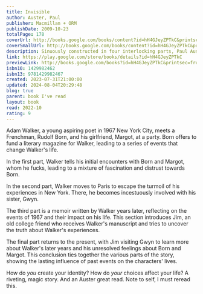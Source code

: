 ```yaml
---  
title: Invisible  
author: Auster, Paul  
publisher: Macmillan + ORM  
publishDate: 2009-10-23  
totalPage: 178  
coverUrl: http://books.google.com/books/content?id=hH4GJeyZPTkC&printsec=frontcover&img=1&zoom=1&edge=curl&source=gbs_api  
coverSmallUrl: http://books.google.com/books/content?id=hH4GJeyZPTkC&printsec=frontcover&img=1&zoom=5&edge=curl&source=gbs_api  
description: Sinuously constructed in four interlocking parts, Paul Auster's fifteenth novel opens in New York City in the spring of 1967, when twenty-year-old Adam Walker, an aspiring poet and student at Columbia University, meets the enigmatic Frenchman Rudolf Born and his silent and seductive girfriend, Margot. Before long, Walker finds himself caught in a perverse triangle that leads to a sudden, shocking act of violence that will alter the course of his life. Three different narrators tell the story of Invisible, a novel that travels in time from 1967 to 2007 and moves from Morningside Heights, to the Left Bank of Paris, to a remote island in the Caribbean. It is a book of youthful rage, unbridled sexual hunger, and a relentless quest for justice. With uncompromising insight, Auster takes us into the shadowy borderland between truth and memory, between authorship and identity, to produce a work of unforgettable power that confirms his reputation as "one of America's most spectacularly inventive writers."  
link: https://play.google.com/store/books/details?id=hH4GJeyZPTkC  
previewLink: http://books.google.com/books?id=hH4GJeyZPTkC&printsec=frontcover&dq=Paul+Auster,+Invisible&hl=&as_pt=BOOKS&cd=1&source=gbs_api  
isbn10: 1429982462  
isbn13: 9781429982467  
created: 2023-07-31T21:00:00  
updated: 2024-08-04T20:29:48  
blog: true  
parent: book I've read  
layout: book  
read: 2022-10  
rating: 9  
---  
```

  
Adam Walker, a young aspiring poet in 1967 New York City, meets a Frenchman, Rudolf Born, and his girlfriend, Margot, at a party. Born offers to fund a literary magazine for Walker, leading to a series of events that change Walker's life.  
  
In the first part, Walker tells his initial encounters with Born and Margot, whom he fucks, leading to a mixture of fascination and distrust towards Born.  
  
In the second part, Walker moves to Paris to escape the turmoil of his experiences in New York. There, he becomes incestuously involved with his sister, Gwyn.  
  
The third part is a memoir written by Walker years later, reflecting on the events of 1967 and their impact on his life. This section introduces Jim, an old college friend who receives Walker's manuscript and tries to uncover the truth about Walker's experiences.  
  
The final part returns to the present, with Jim visiting Gwyn to learn more about Walker's later years and his unresolved feelings about Born and Margot. This conclusion ties together the various parts of the story, showing the lasting influence of past events on the characters' lives.  
  
How do _you_ create your identity? How do _your_ choices affect your life? A riveting, magic story. And an Auster great read. Note to self, I must reread this.  
